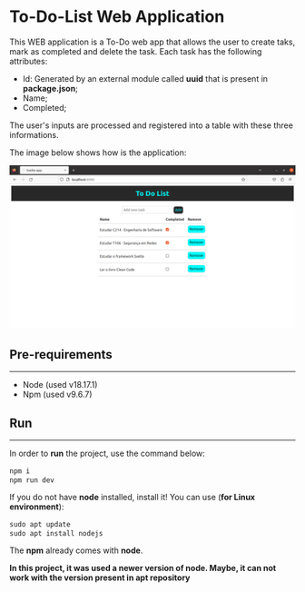 # **To-Do-List Web Application**

This WEB application is a To-Do web app that allows the user to create taks, mark as completed and delete the task. Each task has the following attributes:

*   Id: Generated by an external module called **uuid** that is present in **package.json**;
*   Name;
*   Completed;

The user's inputs are processed and registered into a table with these three informations.

The image below shows how is the application:

![Alt Text](./img/print_apptodo.png)

## **Pre-requirements**
---
*   Node (used v18.17.1)
*   Npm (used v9.6.7)

## **Run**
---
In order to **run** the project, use the command below:

```shell
npm i
npm run dev
```

If you do not have **node** installed, install it! You can use (**for Linux environment**):

```shell
sudo apt update
sudo apt install nodejs
```
The **npm** already comes with **node**.

**In this project, it was used a newer version of node. Maybe, it can not work with the version present in apt repository**